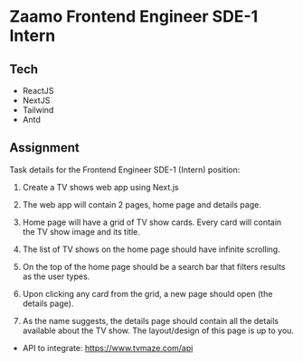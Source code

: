 # Zaamo Frontend Engineer SDE-1 Intern

## Tech

- ReactJS
- NextJS
- Tailwind
- Antd

## Assignment

Task details for the Frontend Engineer SDE-1 (Intern) position:

1. Create a TV shows web app using Next.js

2. The web app will contain 2 pages, home page and details page.

3. Home page will have a grid of TV show cards. Every card will contain the TV show image and its title.

4. The list of TV shows on the home page should have infinite scrolling.

5. On the top of the home page should be a search bar that filters results as the user types.

6. Upon clicking any card from the grid, a new page should open (the details page).

7. As the name suggests, the details page should contain all the details available about the TV show. The layout/design of this page is up to you.

- API to integrate: https://www.tvmaze.com/api
